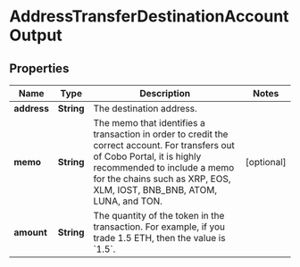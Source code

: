 

# AddressTransferDestinationAccountOutput


## Properties

| Name | Type | Description | Notes |
|------------ | ------------- | ------------- | -------------|
|**address** | **String** | The destination address. |  |
|**memo** | **String** | The memo that identifies a transaction in order to credit the correct account. For transfers out of Cobo Portal, it is highly recommended to include a memo for the chains such as XRP, EOS, XLM, IOST, BNB_BNB, ATOM, LUNA, and TON. |  [optional] |
|**amount** | **String** | The quantity of the token in the transaction. For example, if you trade 1.5 ETH, then the value is &#x60;1.5&#x60;.  |  |




